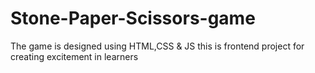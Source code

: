 # Stone-Paper-Scissors-game
The game is designed using HTML,CSS &amp; JS 
this is frontend project for creating excitement in learners
